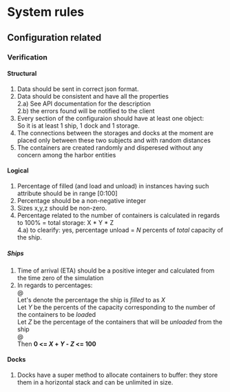 # System rules  
## Configuration related   
### Verification   
#### Structural   
1) Data should be sent in correct json format.   
2) Data should be consistent and have all the properties      
2.a) See API documentation for the description     
2.b) the errors found will be notified to the client      
3) Every section of the configuraion should have at least one object:       
So it is at least 1 ship, 1 dock and 1 storage.   
4) The connections between the storages and docks at the moment are placed only between these two subjects and with random distances     
5) The containers are created randomly and disperesed without any concern among the harbor entities   
#### Logical  
1) Percentage of filled (and load and unload) in instances having such attribute should be in range [0:100]
2) Percentage should be a non-negative integer
3) Sizes x,y,z should be non-zero. 
4) Percentage related to the number of containers is calculated in regards to 100% = total storage: X \* Y \* Z  
4.a) to clearify: yes, percentage unload = *N* percents of *total* capacity of the ship.
##### Ships
1) Time of arrival (ETA) should be a positive integer and calculated from the time zero of the simulation  
2) In regards to percentages:   
@  
Let's denote the percentage the ship is *filled* to as *X*  
Let *Y* be the percents of the capacity corresponding to the number of the containers to be *load*ed  
Let *Z* be the percentage of the containers that will be *unloaded* from the ship  
@  
Then **0 <= *X* + *Y* - *Z* <= 100**  
#### Docks  
1) Docks have a super method to allocate containers to buffer: they store them in a horizontal stack and can be unlimited in size.
<!--Let's leave this rule as a should for now?-->
<!--2) Number of loaders correspond to the dock's processing potential -> The time that any task the dock is responsible of doing will be *T' = T / NrLoaders*-->